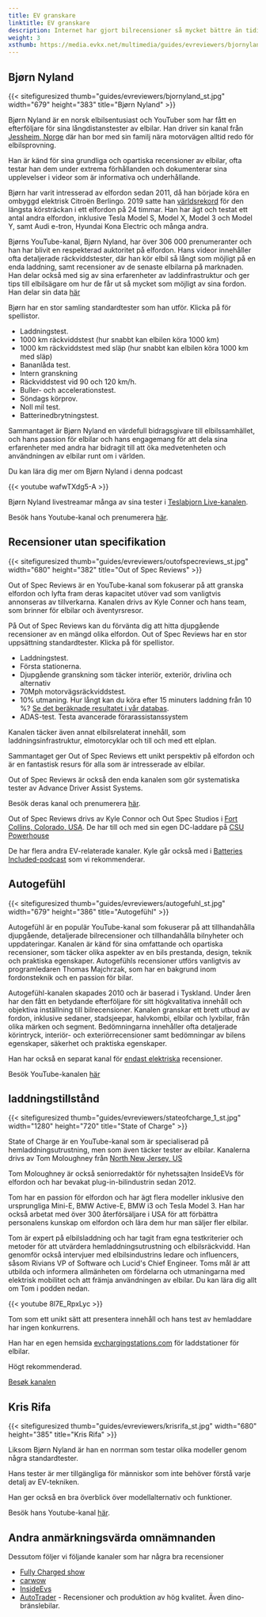 ```yaml
---
title: EV granskare
linktitle: EV granskare
description: Internet har gjort bilrecensioner så mycket bättre än tidigare. På TV kan du få en 2-3 minuters recension av en viss modell i vissa bilprogram, men med youtube och onlinerecensioner kan du få timmar av material för varje EV-modell. EVKX.net har några favoritrecensenter för att ge dig de bästa EV-recensionerna.
weight: 3
xsthumb: https://media.evkx.net/multimedia/guides/evreviewers/bjornyland_xst.jpg
---
```

<!-- markdownlint-disable MD033 -->
## Bjørn Nyland

{{< sitefiguresized thumb="guides/evreviewers/bjornyland_st.jpg" width="679" height="383" title="Bjørn Nyland" >}}

Bjørn Nyland är en norsk elbilsentusiast och YouTuber som har fått en efterföljare för sina långdistanstester av elbilar. Han driver sin kanal från [Jessheim, Norge](https://www.google.com/maps/@60.1299626,11.1744069,783m/data=!3m1!1e3?entry=ttu)
där han bor med sin familj nära motorvägen alltid redo för elbilsprovning.

Han är känd för sina grundliga och opartiska recensioner av elbilar, ofta testar han dem under extrema förhållanden och dokumenterar sina upplevelser i videor som är informativa och underhållande.

Bjørn har varit intresserad av elfordon sedan 2011, då han började köra en ombyggd elektrisk Citroën Berlingo. 2019 satte han [världsrekord](https://www.youtube.com/watch?v=R-2Yj-uVeB0) för den längsta körsträckan i ett elfordon på 24 timmar. Han har ägt och testat ett antal andra elfordon, inklusive Tesla Model S, Model X, Model 3 och Model Y, samt Audi e-tron, Hyundai Kona Electric och många andra.

Bjørns YouTube-kanal, Bjørn Nyland, har över 306 000 prenumeranter och han har blivit en respekterad auktoritet på elfordon. Hans videor innehåller ofta detaljerade räckviddstester, där han kör elbil så långt som möjligt på en enda laddning, samt recensioner av de senaste elbilarna på marknaden. Han delar också med sig av sina erfarenheter av laddinfrastruktur och ger tips till elbilsägare om hur de får ut så mycket som möjligt av sina fordon. Han delar sin data [här](https://drive.google.com/drive/folders/1HOwktdiZmm40atGPwymzrxErMi1ZrKPP)

Bjørn har en stor samling standardtester som han utför. Klicka på <i class="bi-collection-play-fill text-black"></i> för spellistor.

- Laddningstest. <a href="https://www.youtube.com/playlist?list=PLqKx2qnB8Xv4PSt0Sk_9tEkZ3fh6F7_qV" target="_blank"><i class="bi-collection-play-fill text-black"></i></a>
- 1000 km räckviddstest (hur snabbt kan elbilen köra 1000 km) <a href="https://www.youtube.com/playlist?list=PLqKx2qnB8Xv7JYxuVkc5gSVJNWxaJmUNF" target="_blank"><i class="bi- collection-play -fill text-black"></i></a>
- 1000 km räckviddstest med släp (hur snabbt kan elbilen köra 1000 km med släp)
- Bananlåda test. <a href="https://www.youtube.com/playlist?list=PLqKx2qnB8Xv4S_twAZeVNXQkWIC--PapZ" target="_blank"><i class="bi-collection-play-fill text-black"></i ></a>
- Intern granskning
- Räckviddstest vid 90 och 120 km/h. <a href="https://www.youtube.com/playlist?list=PLqKx2qnB8Xv6aKC29mT8aC3YI6izOTzpF" target="_blank"><i class="bi-collection-play-fill text-black"></i></a>
- Buller- och accelerationstest. <a href="https://www.youtube.com/playlist?list=PLqKx2qnB8Xv5AMA7O-5EE1tSB8AXrPx2e" target="_blank"><i class="bi-collection-play-fill text-black"></i> </a>
- Söndags körprov. <a href="https://www.youtube.com/playlist?list=PLqKx2qnB8Xv7QSOjrZHCBBei5_1EEPJKS" target="_blank"><i class="bi-collection-play-fill text-black"></i></a>
- Noll mil test. <a href="https://www.youtube.com/playlist?list=PLqKx2qnB8Xv6ddxPVkiqQZMNyLtYjqQkq" target="_blank"><i class="bi-collection-play-fill text-black"></i></a>
- Batterinedbrytningstest. <a href="https://www.youtube.com/playlist?list=PLqKx2qnB8Xv4jDGrgoNliG_5PaxqT9a_P" taget="_blank"><i class="bi-collection-play-fill text-black"></i></a>
  

Sammantaget är Bjørn Nyland en värdefull bidragsgivare till elbilssamhället, och hans passion för elbilar och hans engagemang för att dela sina erfarenheter med andra har bidragit till att öka medvetenheten och användningen av elbilar runt om i världen.

Du kan lära dig mer om Bjørn Nyland i denna podcast

{{< youtube wafwTXdg5-A >}}

Bjørn Nyland livestreamar många av sina tester i [Teslabjorn Live-kanalen](https://www.youtube.com/@TeslabjornLive24).

Besök hans Youtube-kanal och prenumerera [här](https://www.youtube.com/@bjornnyland).
## Recensioner utan specifikation

{{< sitefiguresized thumb="guides/evreviewers/outofspecreviews_st.jpg" width="680" height="382" title="Out of Spec Reviews" >}}

Out of Spec Reviews är en YouTube-kanal som fokuserar på att granska elfordon och lyfta fram deras kapacitet utöver vad som vanligtvis annonseras av tillverkarna. Kanalen drivs av Kyle Conner och hans team, som brinner för elbilar och äventyrsresor.

På Out of Spec Reviews kan du förvänta dig att hitta djupgående recensioner av en mängd olika elfordon.
Out of Spec Reviews har en stor uppsättning standardtester. Klicka på <i class="bi-collection-play-fill text-black"></i> för spellistor.

- Laddningstest. <a href="https://www.youtube.com/playlist?list=PLVa4b_Vn4gbCM9DepIl6Ms1WENgEmki1b" target="_blank"><i class="bi-collection-play-fill text-black"></i></a>
- Första stationerna. <a href="https://www.youtube.com/playlist?list=PLVa4b_Vn4gbBWaieOY6Z_zd37XlbHvsG6" target="_blank"><i class="bi-collection-play-fill text-black"></i></a>
- Djupgående granskning som täcker interiör, exteriör, drivlina och alternativ <a href="https://www.youtube.com/playlist?list=PLVa4b_Vn4gbCcL-FHtFY9837w0Hw5mAiG" target="_blank"><i class="bi -collection - play-fill text-black"></i></a>
- 70Mph motorvägsräckviddstest. <a href="https://www.youtube.com/playlist?list=PLVa4b_Vn4gbC-i-UCr10bnI3zwbnAm7kU" target="_blank"><i class="bi-collection-play-fill text-black"></i></a>
- 10% utmaning. <a href="https://www.youtube.com/playlist?list=PLVa4b_Vn4gbCaQZul0c2KxJnRaH8uxZ4I" target="_blank"><i class="bi-collection-play-fill text-black"></i></a> Hur långt kan du köra efter 15 minuters laddning från 10 %? [Se det beräknade resultatet i vår databas](/evsearch/?sortOrder=Körsträcka120kmhCharged10Percent15Min).
- ADAS-test. <a href="https://www.youtube.com/playlist?list=PLVa4b_Vn4gbBRwZoFf2rrenzUwsKU0jZk" target="_blank"><i class="bi-collection-play-fill text-black"></i></a> Testa avancerade förarassistanssystem

Kanalen täcker även annat elbilsrelaterat innehåll, som laddningsinfrastruktur, elmotorcyklar och till och med ett elplan.

Sammantaget ger Out of Spec Reviews ett unikt perspektiv på elfordon och är en fantastisk resurs för alla som är intresserade av elbilar.

Out of Spec Reviews är också den enda kanalen som gör systematiska tester av Advance Driver Assist Systems.

Besök deras kanal och prenumerera [här](https://www.youtube.com/@OutofSpecReviews/videos).

Out of Spec Reviews drivs av Kyle Connor och Out Spec Studios i [Fort Collins, Colorado, USA](https://www.google.com/maps/place/40%C2%B033'27.0%22N+105%C2%B004'37.2%22W/@40.5331224,-105.1267027,13.25z/data=!4m4!3m3!8m2!3d40.5575024!4d-105.077008?entry=ttu).
De har till och med sin egen DC-laddare på [CSU Powerhouse](https://www.google.com/maps/@40.5942626,-105.0753647,74m/data=!3m1!1e3?entry=ttu)

De har flera andra EV-relaterade kanaler. Kyle går också med i [Batteries Included-podcast](https://www.youtube.com/channel/UC8t6qd-ss-pTvi0bqVzYGog) som vi rekommenderar.

## Autogefühl

{{< sitefiguresized thumb="guides/evreviewers/autogefuhl_st.jpg" width="679" height="386" title="Autogefühl" >}}

Autogefühl är en populär YouTube-kanal som fokuserar på att tillhandahålla djupgående, detaljerade bilrecensioner och tillhandahålla bilnyheter och uppdateringar. Kanalen är känd för sina omfattande och opartiska recensioner, som täcker olika aspekter av en bils prestanda, design, teknik och praktiska egenskaper. Autogefühls recensioner utförs vanligtvis av programledaren Thomas Majchrzak, som har en bakgrund inom fordonsteknik och en passion för bilar.

Autogefühl-kanalen skapades 2010 och är baserad i Tyskland. Under åren har den fått en betydande efterföljare för sitt högkvalitativa innehåll och objektiva inställning till bilrecensioner. Kanalen granskar ett brett utbud av fordon, inklusive sedaner, stadsjeepar, halvkombi, elbilar och lyxbilar, från olika märken och segment. Bedömningarna innehåller ofta detaljerade körintryck, interiör- och exteriörrecensioner samt bedömningar av bilens egenskaper, säkerhet och praktiska egenskaper.

Han har också en separat kanal för <a href="https://www.youtube.com/@only_ev" target="_blank">endast elektriska</a> recensioner.

Besök YouTube-kanalen [här](https://www.youtube.com/@autogefuehl/videos)

## laddningstillstånd

{{< sitefiguresized thumb="guides/evreviewers/stateofcharge_1_st.jpg" width="1280" height="720" title="State of Charge" >}}

State of Charge är en YouTube-kanal som är specialiserad på hemladdningsutrustning, men som även täcker tester av elbilar. Kanalerna drivs av Tom Moloughney från [North New Jersey, US](https://www.google.com/maps/place/Charging+Ahead+EV+Consulting/@40.7611725,-74.6597525,369a,35y,226.84h,44.97t/data=!3m1!1e3!4m15!1m8!3m7!1s0x89c39997d947c5e1:0xb2471e2c8ef76477!2s34+E+Fox+Chase+Rd,+Chester+Township,+NJ+07930,+USA!3b1!8m2!3d40.7590041!4d-74.6637613!16s%2Fg%2F11g0272ps0!3m5!1s0x89c39997decaf7bd:0x4cd31596bd1311c6!8m2!3d40.7590285!4d-74.6637302!16s%2Fg%2F11c1p17kv3?entry=ttu)

Tom Moloughney är också seniorredaktör för nyhetssajten InsideEVs för elfordon och har bevakat plug-in-bilindustrin sedan 2012.

Tom har en passion för elfordon och har ägt flera modeller inklusive den ursprungliga Mini-E, BMW Active-E, BMW i3 och Tesla Model 3. Han har också arbetat med över 300 återförsäljare i USA för att förbättra personalens kunskap om elfordon och lära dem hur man säljer fler elbilar.

Tom är expert på elbilsladdning och har tagit fram egna testkriterier och metoder för att utvärdera hemladdningsutrustning och elbilsräckvidd. Han genomför också intervjuer med elbilsindustrins ledare och influencers, såsom Rivians VP of Software och Lucid's Chief Engineer. Toms mål är att utbilda och informera allmänheten om fördelarna och utmaningarna med elektrisk mobilitet och att främja användningen av elbilar. Du kan lära dig allt om Tom i podden nedan.

{{< youtube 8l7E_RpxLyc >}}

Tom som ett unikt sätt att presentera innehåll och hans test av hemladdare har ingen konkurrens.

Han har en egen hemsida [evchargingstations.com](https://evchargingstations.com/) för laddstationer för elbilar.

Högt rekommenderad.

[Besøk kanalen](https://www.youtube.com/@StateOfChargeWithTomMoloughney)

## Kris Rifa

{{< sitefiguresized thumb="guides/evreviewers/krisrifa_st.jpg" width="680" height="385" title="Kris Rifa" >}}

Liksom Bjørn Nyland är han en norrman som testar olika modeller genom några standardtester.

Hans tester är mer tillgängliga för människor som inte behöver förstå varje detalj av EV-tekniken.

Han ger också en bra överblick över modellalternativ och funktioner.

Besök hans Youtube-kanal [här](https://www.youtube.com/c/krisrifa).

## Andra anmärkningsvärda omnämnanden

Dessutom följer vi följande kanaler som har några bra recensioner

- [Fully Charged show](https://www.youtube.com/fullychargedshow)
- [carwow](https://www.youtube.com/@carwow)
- [InsideEvs](https://www.youtube.com/@InsideEVsUS)
- [AutoTrader](https://www.youtube.com/@AutoTraderTV) - Recensioner och produktion av hög kvalitet. Även dino-bränslebilar.